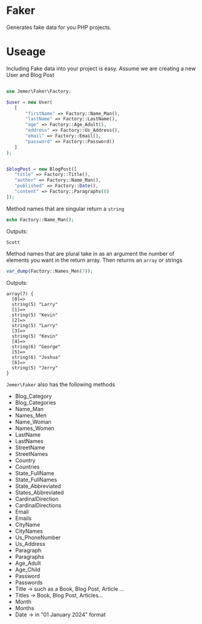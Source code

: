 # Faker
 Generates fake data for you PHP projects. 

 # Useage


 Including Fake data into your project is easy. Assume we are creating a new User and Blog Post

 ```php

use Jemer\Faker\Factory;

$user = new User(
    [
        "firstName" => Factory::Name_Man(),
        "lastName" => Factory::LastName(),
        "age" => Factory::Age_Adult(),
        "address" => Factory::Us_Address(),
        "email" => Factory::Email(),
        "password" => Factory::Password()
    ]
);


$blogPost = new BlogPost([
    "title" => Factory::Title(),
    "author" => Factory::Name_Man(),
    "published" => Factory::Date(),
    "content" => Factory::Paragraphs(8)
]);

```

Method names that are singular return a ```string```
```php
echo Factory::Name_Man();
```
Outputs: 
```
Scott
```

Method names that are plural take in as an argument the number of elements you want in the return array. Then returns an ```array``` or strings
```php
var_dump(Factory::Names_Men(7));
```
Outputs: 
```
array(7) {
  [0]=>
  string(5) "Larry"
  [1]=>
  string(5) "Kevin"
  [2]=>
  string(5) "Larry"
  [3]=>
  string(5) "Kevin"
  [4]=>
  string(6) "George"
  [5]=>
  string(6) "Joshua"
  [6]=>
  string(5) "Jerry"
}
```



```Jemer\Faker``` also has the following methods

* Blog_Category
* Blog_Categories
* Name_Man
* Names_Men
* Name_Woman
* Names_Women
* LastName
* LastNames
* StreetName
* StreetNames
* Country
* Countries
* State_FullName
* State_FullNames
* State_Abbreviated
* States_Abbreviated
* CardinalDirection
* CardinalDirections
* Email
* Emails
* CityName
* CityNames
* Us_PhoneNumber
* Us_Address
* Paragraph
* Paragraphs
* Age_Adult
* Age_Child
* Password
* Passwords
* Title -> such as a Book, Blog Post, Article ...
* Titles -> Book, Blog Post, Articles...
* Month
* Months
* Date -> in "01 January 2024" format








